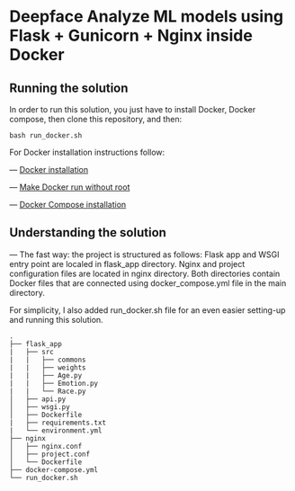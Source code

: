 # Deepface Analyze ML models using Flask + Gunicorn + Nginx inside Docker

## Running the solution

In order to run this solution, you just have to install Docker, Docker compose, then clone this repository, and then:
```
bash run_docker.sh
```

For Docker installation instructions follow:

— [Docker installation](https://docs.docker.com/engine/install/ubuntu/)

— [Make Docker run without root](https://docs.docker.com/engine/install/linux-postinstall/)

— [Docker Compose installation](https://docs.docker.com/compose/install/)

## Understanding the solution

— The fast way: the project is structured as follows: Flask app and WSGI entry point are localed in flask_app directory. Nginx and project configuration files are located in nginx directory. Both directories contain Docker files that are connected using docker_compose.yml file in the main directory. 
  
   For simplicity, I also added run_docker.sh file for an even easier setting-up and running this solution. 
```
.
├── flask_app 
|   ├── src
|   |   ├── commons
|   |   ├── weights
|   |   ├── Age.py
|   |   ├── Emotion.py
|   |   └── Race.py
│   ├── api.py          
│   ├── wsgi.py
│   ├── Dockerfile
|   ├── requirements.txt
|   └── environment.yml
├── nginx
│   ├── nginx.conf          
│   ├── project.conf
│   └── Dockerfile
├── docker-compose.yml
└── run_docker.sh
```
